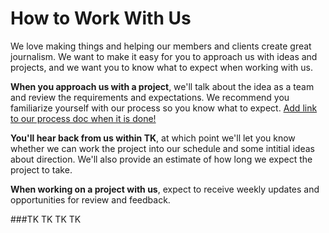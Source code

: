 # How to Work With Us

We love making things and helping our members and clients create great journalism. We want to make it easy for you to approach us with ideas and projects, and we want you to know what to expect when working with us.

**When you approach us with a project**, we'll talk about the idea as a team and review the requirements and expectations. We recommend you familiarize yourself with our process so you know what to expect. [Add link to our process doc when it is done!]()

**You'll hear back from us within TK**, at which point we'll let you know whether we can work the project into our schedule and some intitial ideas about direction. We'll also provide an estimate of how long we expect the project to take.

**When working on a project with us**, expect to receive weekly updates and opportunities for review and feedback.

###TK TK TK TK